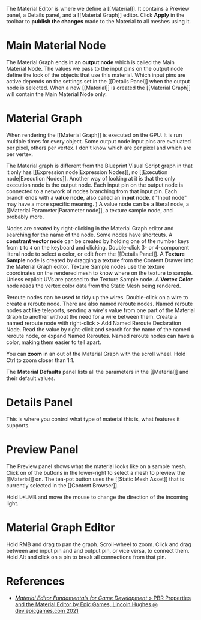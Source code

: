The Material Editor is where we define a [[Material]].
It contains a Preview panel, a Details panel, and a [[Material Graph]] editor.
Click **Apply** in the toolbar to **publish the changes** made to the Material to all meshes using it.


# Main Material Node

The Material Graph ends in an **output node** which is called the Main Material Node.
The values we pass to the input pins on the output node define the look of the objects that use this material.
Which input pins are active depends on the settings set in the [[Details Panel]] when the output node is selected.
When a new [[Material]] is created the [[Material Graph]] will contain the Main Material Node only.

# Material Graph

When rendering the [[Material Graph]] is executed on the GPU.
It is run multiple times for every object.
Some output node input pins are evaluated per pixel, others per vertex.
I don't know which are per pixel and which are per vertex.

The Material graph is different from the Blueprint Visual Script graph in that it only has [[Expression node|Expression Nodes]], no [[Execution node|Execution Nodes]].
Another way of looking at it is that the only execution node is the output node.
Each input pin on the output node is connected to a network of nodes branching from that input pin.
Each branch ends with a **value node**, also called an **input node**.
(
"Input node" may have a more specific meaning.
)
A value node can be a literal node, a [[Material Parameter|Parameter node]], a texture sample node, and probably more.

Nodes are created by right-clicking in the Material Graph editor and searching for the name of the node.
Some nodes have shortcuts.
A **constrant vector node** can be created by holding one of the number keys from `1` to `4` on the keyboard and clicking.
Double-click 3- or 4-component literal node to select a color, or edit from the [[Details Panel]].
A **Texture Sample** node is created by dragging a texture from the Content Drawer into the Material Graph editor.
Texture Sample nodes use the texture coordinates on the rendered mesh to know where on the texture to sample.
Unless explicit UVs are passed to the Texture Sample node.
A **Vertex Color** node reads the vertex color data from the Static Mesh being rendered.

Reroute nodes can be used to tidy up the wires.
Double-click on a wire to create a reroute node.
There are also named reroute nodes.
Named reroute nodes act like teleports, sending a wire's value from one part of the Material Graph to another without the need for a wire between them.
Create a named reroute node with right-click > Add Named Reroute Declaration Node.
Read the value by right-click and search for the name of the named reroute node, or expand Named Reroutes.
Named reroute nodes can have a color, making them easier to tell apart.

You can **zoom** in an out of the Material Graph with the scroll wheel.
Hold Ctrl to zoom closer than 1:1.

The **Material Defaults** panel lists all the parameters in the [[Material]] and their default values.


# Details Panel

This is where you control what type of material this is, what features it supports.


# Preview Panel

The Preview panel shows what the material looks like on a sample mesh.
Click on of the buttons in the lower-right to select a mesh to preview the [[Material]] on.
The tea-pot button uses the [[Static Mesh Asset]] that is currently selected in the [[Content Browser]].

Hold L+LMB and move the mouse to change the direction of the incoming light.


# Material Graph Editor

Hold RMB and drag to pan the graph.
Scroll-wheel to zoom.
Click and drag between and input pin and and output pin, or vice versa, to connect them.
Hold Alt and click on a pin to break all connections from that pin.


# References

- [_Material Editor Fundamentals for Game Development_ > PBR Properties and the Material Editor by Epic Games, Lincoln Hughes @ dev.epicgames.com 2021](https://dev.epicgames.com/community/learning/courses/pm/unreal-engine-material-editor-fundamentals-for-game-development/PZb/unreal-engine-pbr-properties-and-the-material-editor)
